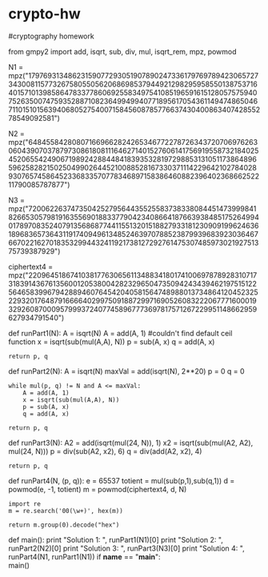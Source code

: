 # crypto-hw
#cryptography homework

from gmpy2 import add, isqrt, sub, div, mul, isqrt_rem, mpz, powmod

N1 = mpz("179769313486231590772930519078902473361797697894230657273430081157732675805505620686985379449212982959585501387537164015710139858647833778606925583497541085196591615128057575940752635007475935288710823649949940771895617054361149474865046711015101563940680527540071584560878577663743040086340742855278549092581")

N2 = mpz("648455842808071669662824265346772278726343720706976263060439070378797308618081116462714015276061417569195587321840254520655424906719892428844841839353281972988531310511738648965962582821502504990264452100885281673303711142296421027840289307657458645233683357077834689715838646088239640236866252211790085787877")

N3 = mpz("720062263747350425279564435525583738338084451473999841826653057981916355690188337790423408664187663938485175264994017897083524079135686877441155132015188279331812309091996246361896836573643119174094961348524639707885238799396839230364676670221627018353299443241192173812729276147530748597302192751375739387929")

ciphertext4 = mpz("22096451867410381776306561134883418017410069787892831071731839143676135600120538004282329650473509424343946219751512256465839967942889460764542040581564748988013734864120452325229320176487916666402997509188729971690526083222067771600019329260870009579993724077458967773697817571267229951148662959627934791540")

def runPart1(N):
    A = isqrt(N)
    A = add(A, 1) #couldn't find default ceil function
    x = isqrt(sub(mul(A,A), N))
    p = sub(A, x)
    q = add(A, x)

    return p, q

def runPart2(N):
    A = isqrt(N)
    maxVal = add(isqrt(N), 2**20)
    p = 0
    q = 0
    
    while mul(p, q) != N and A <= maxVal:
        A = add(A, 1)
        x = isqrt(sub(mul(A,A), N))
        p = sub(A, x)
        q = add(A, x)
    
    return p, q
        
def runPart3(N):
    A2 = add(isqrt(mul(24, N)), 1)
    x2 = isqrt(sub(mul(A2, A2), mul(24, N)))
    p  = div(sub(A2, x2), 6)
    q  = div(add(A2, x2), 4)
    
    return p, q

def runPart4(N, (p, q)):
    e = 65537
    totient = mul(sub(p,1),sub(q,1))
    d = powmod(e, -1, totient)
    m = powmod(ciphertext4, d, N)

    import re
    m = re.search('00(\w+)', hex(m))

    return m.group(0).decode("hex") 

def main():
    print "Solution 1: ", runPart1(N1)[0]
    print "Solution 2: ", runPart2(N2)[0]
    print "Solution 3: ", runPart3(N3)[0]
    print "Solution 4: ", runPart4(N1, runPart1(N1))
if __name__ == "__main__":    
    main()
